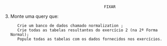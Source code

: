                                                 FIXAR
3. Monte uma query que:

          Crie um banco de dados chamado normalization ;
          Crie todas as tabelas resultantes do exercício 2 (na 2ª Forma Normal);
          Popule todas as tabelas com os dados fornecidos nos exercícios.